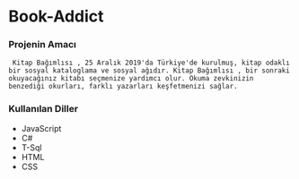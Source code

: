 # Book-Addict

### Projenin Amacı

     Kitap Bağımlısı , 25 Aralık 2019'da Türkiye'de kurulmuş, kitap odaklı bir sosyal kataloglama ve sosyal ağıdır. Kitap Bağımlısı , bir sonraki okuyacağınız kitabı seçmenize yardımcı olur. Okuma zevkinizin benzediği okurları, farklı yazarları keşfetmenizi sağlar. 


### Kullanılan Diller
- JavaScript
- C#
- T-Sql
- HTML
- CSS

